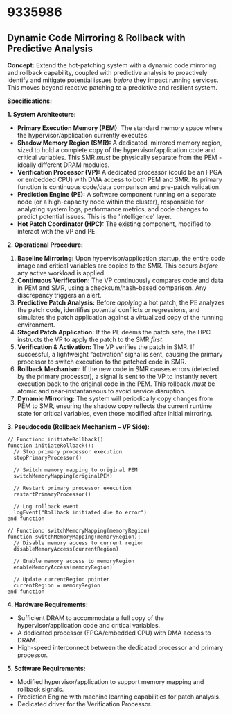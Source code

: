 # 9335986

## Dynamic Code Mirroring & Rollback with Predictive Analysis

**Concept:** Extend the hot-patching system with a dynamic code mirroring and rollback capability, coupled with predictive analysis to proactively identify and mitigate potential issues *before* they impact running services.  This moves beyond reactive patching to a predictive and resilient system.

**Specifications:**

**1. System Architecture:**

*   **Primary Execution Memory (PEM):**  The standard memory space where the hypervisor/application currently executes.
*   **Shadow Memory Region (SMR):** A dedicated, mirrored memory region, sized to hold a complete copy of the hypervisor/application code and critical variables. This SMR *must* be physically separate from the PEM - ideally different DRAM modules.
*   **Verification Processor (VP):** A dedicated processor (could be an FPGA or embedded CPU) with DMA access to both PEM and SMR.  Its primary function is continuous code/data comparison and pre-patch validation.
*   **Prediction Engine (PE):** A software component running on a separate node (or a high-capacity node within the cluster), responsible for analyzing system logs, performance metrics, and code changes to predict potential issues.  This is the 'intelligence' layer.
*   **Hot Patch Coordinator (HPC):** The existing component, modified to interact with the VP and PE.

**2. Operational Procedure:**

1.  **Baseline Mirroring:** Upon hypervisor/application startup, the entire code image and critical variables are copied to the SMR.  This occurs *before* any active workload is applied.
2.  **Continuous Verification:** The VP continuously compares code and data in PEM and SMR, using a checksum/hash-based comparison. Any discrepancy triggers an alert.
3.  **Predictive Patch Analysis:** Before *applying* a hot patch, the PE analyzes the patch code, identifies potential conflicts or regressions, and simulates the patch application against a virtualized copy of the running environment.
4.  **Staged Patch Application:** If the PE deems the patch safe, the HPC instructs the VP to apply the patch to the SMR *first*.
5.  **Verification & Activation:** The VP verifies the patch in SMR.  If successful, a lightweight “activation” signal is sent, causing the primary processor to switch execution to the patched code in SMR.
6.  **Rollback Mechanism:** If the new code in SMR causes errors (detected by the primary processor), a signal is sent to the VP to instantly revert execution back to the original code in the PEM. This rollback *must* be atomic and near-instantaneous to avoid service disruption.
7.  **Dynamic Mirroring:**  The system will periodically copy changes from PEM to SMR, ensuring the shadow copy reflects the current runtime state for critical variables, even those modified after initial mirroring.

**3. Pseudocode (Rollback Mechanism – VP Side):**

```pseudocode
// Function: initiateRollback()
function initiateRollback():
  // Stop primary processor execution
  stopPrimaryProcessor()

  // Switch memory mapping to original PEM
  switchMemoryMapping(originalPEM)

  // Restart primary processor execution
  restartPrimaryProcessor()

  // Log rollback event
  logEvent("Rollback initiated due to error")
end function

// Function: switchMemoryMapping(memoryRegion)
function switchMemoryMapping(memoryRegion):
  // Disable memory access to current region
  disableMemoryAccess(currentRegion)

  // Enable memory access to memoryRegion
  enableMemoryAccess(memoryRegion)

  // Update currentRegion pointer
  currentRegion = memoryRegion
end function
```

**4. Hardware Requirements:**

*   Sufficient DRAM to accommodate a full copy of the hypervisor/application code and critical variables.
*   A dedicated processor (FPGA/embedded CPU) with DMA access to DRAM.
*   High-speed interconnect between the dedicated processor and primary processor.

**5. Software Requirements:**

*   Modified hypervisor/application to support memory mapping and rollback signals.
*   Prediction Engine with machine learning capabilities for patch analysis.
*   Dedicated driver for the Verification Processor.